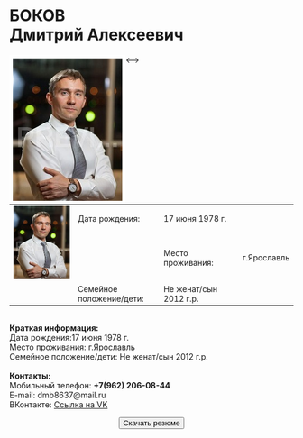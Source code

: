 <h1>БОКОВ
<br>Дмитрий Алексеевич</h1>
<!--><p><img src="1_MG_3769.jpg" align="left" style=" border: 6px solid #ffffff;"><-->
<table>
  <tbody>
    <tr>
      <td rowspan="2"><img src="1_MG_3769.jpg"></td>
      <td>Дата рождения:</td>
      <td>17 июня 1978 г.</td>
    </tr>
    <tr>
      <td></td>
      <td>Место проживания:</td>
      <td>г.Ярославль</td>
    </tr>
    <tr>
      <td></td>
      <td>Семейное положение/дети:</td>
      <td>Не женат/сын 2012 г.р.</td>
    </tr>
  </tbody>
</table>
<br><b>Краткая информация:</b>
<br><tr>Дата рождения:</tr><td>17 июня 1978 г.</td>
<br>Место проживания:	   г.Ярославль
<br>Семейное положение/дети:   Не женат/сын 2012 г.р.
<br>
<br><b>Контакты:</b>
<br>Мобильный телефон:	<strong>+7(962) 206-08-44</strong>
<br>E-mail: 		dmb8637@mail.ru
<br>ВКонтакте:  <a HREF="https://vk.com/id32994005" target="_blank">Ссылка на VK</a>
</p>
<p align="center"><a href="anketa_D_A_Bokov.docx"><button>Скачать резюме</button></a></p>
